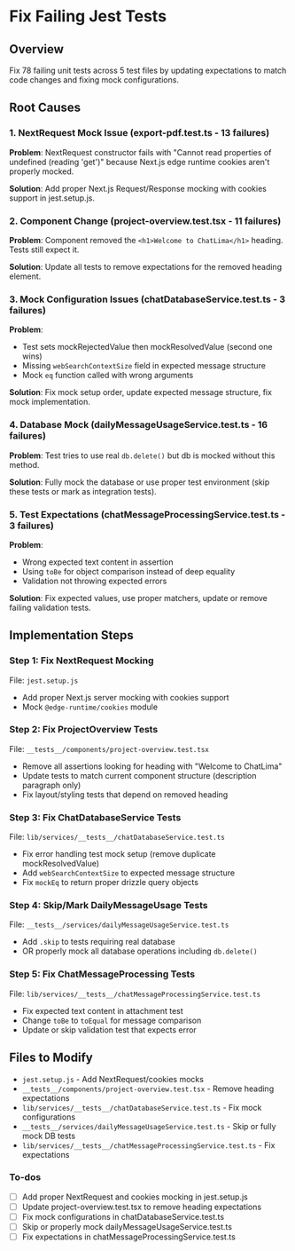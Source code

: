<!-- b6f767ab-a5e7-4f8f-a8d0-244643f53b12 35994a38-71a9-41db-bf70-c41886e2a3c7 -->
# Fix Failing Jest Tests

## Overview

Fix 78 failing unit tests across 5 test files by updating expectations to match code changes and fixing mock configurations.

## Root Causes

### 1. NextRequest Mock Issue (export-pdf.test.ts - 13 failures)

**Problem**: NextRequest constructor fails with "Cannot read properties of undefined (reading 'get')" because Next.js edge runtime cookies aren't properly mocked.

**Solution**: Add proper Next.js Request/Response mocking with cookies support in jest.setup.js.

### 2. Component Change (project-overview.test.tsx - 11 failures)  

**Problem**: Component removed the `<h1>Welcome to ChatLima</h1>` heading. Tests still expect it.

**Solution**: Update all tests to remove expectations for the removed heading element.

### 3. Mock Configuration Issues (chatDatabaseService.test.ts - 3 failures)

**Problem**:

- Test sets mockRejectedValue then mockResolvedValue (second one wins)
- Missing `webSearchContextSize` field in expected message structure
- Mock `eq` function called with wrong arguments

**Solution**: Fix mock setup order, update expected message structure, fix mock implementation.

### 4. Database Mock (dailyMessageUsageService.test.ts - 16 failures)

**Problem**: Test tries to use real `db.delete()` but db is mocked without this method.

**Solution**: Fully mock the database or use proper test environment (skip these tests or mark as integration tests).

### 5. Test Expectations (chatMessageProcessingService.test.ts - 3 failures)

**Problem**:

- Wrong expected text content in assertion
- Using `toBe` for object comparison instead of deep equality
- Validation not throwing expected errors

**Solution**: Fix expected values, use proper matchers, update or remove failing validation tests.

## Implementation Steps

### Step 1: Fix NextRequest Mocking

File: `jest.setup.js`

- Add proper Next.js server mocking with cookies support
- Mock `@edge-runtime/cookies` module

### Step 2: Fix ProjectOverview Tests

File: `__tests__/components/project-overview.test.tsx`

- Remove all assertions looking for heading with "Welcome to ChatLima"
- Update tests to match current component structure (description paragraph only)
- Fix layout/styling tests that depend on removed heading

### Step 3: Fix ChatDatabaseService Tests

File: `lib/services/__tests__/chatDatabaseService.test.ts`

- Fix error handling test mock setup (remove duplicate mockResolvedValue)
- Add `webSearchContextSize` to expected message structure
- Fix `mockEq` to return proper drizzle query objects

### Step 4: Skip/Mark DailyMessageUsage Tests

File: `__tests__/services/dailyMessageUsageService.test.ts`

- Add `.skip` to tests requiring real database
- OR properly mock all database operations including `db.delete()`

### Step 5: Fix ChatMessageProcessing Tests  

File: `lib/services/__tests__/chatMessageProcessingService.test.ts`

- Fix expected text content in attachment test
- Change `toBe` to `toEqual` for message comparison
- Update or skip validation test that expects error

## Files to Modify

- `jest.setup.js` - Add NextRequest/cookies mocks
- `__tests__/components/project-overview.test.tsx` - Remove heading expectations
- `lib/services/__tests__/chatDatabaseService.test.ts` - Fix mock configurations
- `__tests__/services/dailyMessageUsageService.test.ts` - Skip or fully mock DB tests
- `lib/services/__tests__/chatMessageProcessingService.test.ts` - Fix expectations

### To-dos

- [ ] Add proper NextRequest and cookies mocking in jest.setup.js
- [ ] Update project-overview.test.tsx to remove heading expectations
- [ ] Fix mock configurations in chatDatabaseService.test.ts
- [ ] Skip or properly mock dailyMessageUsageService.test.ts
- [ ] Fix expectations in chatMessageProcessingService.test.ts